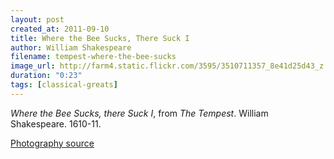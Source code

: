 ```yaml
---
layout: post
created_at: 2011-09-10
title: Where the Bee Sucks, There Suck I
author: William Shakespeare
filename: tempest-where-the-bee-sucks
image_url: http://farm4.static.flickr.com/3595/3510711357_8e41d25d43_z.jpg
duration: "0:23"
tags: [classical-greats]
---
```


_Where the Bee Sucks, there Suck I_, from _The Tempest_.  William Shakespeare.  1610-11.

[Photography source](http://www.flickr.com/photos/25677792@N05/3510711357/lightbox/)
